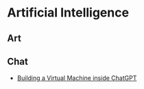 # Artificial Intelligence

## Art

## Chat

- [Building a Virtual Machine inside ChatGPT](https://www.engraved.blog/building-a-virtual-machine-inside/)